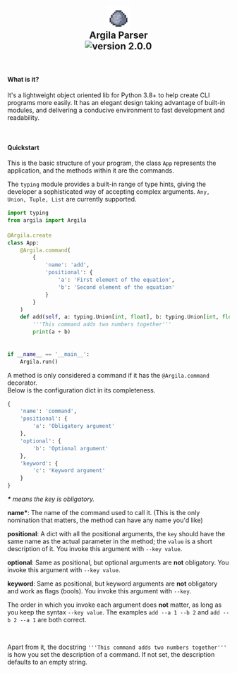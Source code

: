 ## <div align="center"><img align="center" width="54px" src="/src/images/icon.png" /><br>Argila Parser<br>![version 2.0.0](https://img.shields.io/badge/version-2.0.0-blue.svg?style=flat-square)</div>

<br>

#### What is it?  
It's a lightweight object oriented lib for Python 3.8+ to help create CLI programs more easily. It has an elegant design taking advantage of built-in modules, and delivering a conducive environment to fast development and readability.  

<br>

#### Quickstart
This is the basic structure of your program, the class `App` represents the application, and the methods within it are the commands.  

The `typing` module provides a built-in range of type hints, giving the developer a sophisticated way of accepting complex arguments. `Any, Union, Tuple, List` are currently supported.  

```py
import typing
from argila import Argila

@Argila.create
class App:
    @Argila.command(
        {
            'name': 'add',
            'positional': {
                'a': 'First element of the equation',
                'b': 'Second element of the equation'
            }
        }
    )
    def add(self, a: typing.Union[int, float], b: typing.Union[int, float]) -> None:
        '''This command adds two numbers together'''
        print(a + b)


if __name__ == '__main__':
    Argila.run()
```

A method is only considered a command if it has the `@Argila.command` decorator.  
Below is the configuration dict in its completeness.  

```py
{
    'name': 'command',
    'positional': {
        'a': 'Obligatory argument'
    },
    'optional': {
        'b': 'Optional argument'
    },
    'keyword': {
        'c': 'Keyword argument'
    }
}
```

***\*** means the key is obligatory.*  

**name\***: The name of the command used to call it. (This is the only nomination that matters, the method can have any name you'd like)  

**positional**: A dict with all the positional arguments, the `key` should have the same name as the actual parameter in the method; the `value` is a short description of it. You invoke this argument with `--key value`.  

**optional**: Same as positional, but optional arguments are **not** obligatory. You invoke this argument with `--key value`.  

**keyword**: Same as positional, but keyword arguments are **not** obligatory and work as flags (bools). You invoke this argument with `--key`.  

The order in which you invoke each argument does **not** matter, as long as you keep the syntax `--key value`. The examples `add --a 1 --b 2` and `add --b 2 --a 1` are both correct.  

<br>

Apart from it, the docstring `'''This command adds two numbers together'''` is how you set the description of a command. If not set, the description defaults to an empty string.  
